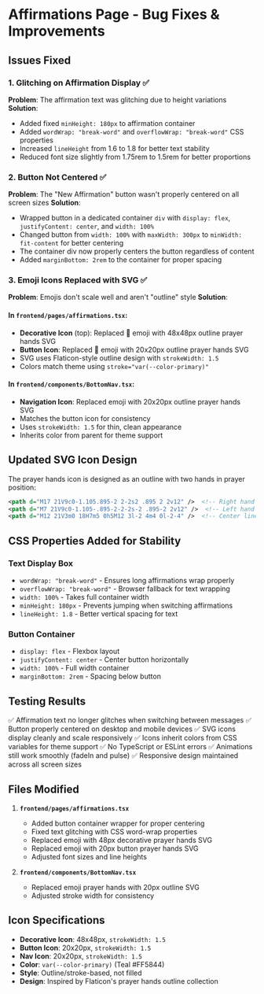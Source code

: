 # Affirmations Page - Bug Fixes & Improvements

## Issues Fixed

### 1. **Glitching on Affirmation Display** ✅
**Problem**: The affirmation text was glitching due to height variations
**Solution**: 
- Added fixed `minHeight: 180px` to affirmation container
- Added `wordWrap: "break-word"` and `overflowWrap: "break-word"` CSS properties
- Increased `lineHeight` from 1.6 to 1.8 for better text stability
- Reduced font size slightly from 1.75rem to 1.5rem for better proportions

### 2. **Button Not Centered** ✅
**Problem**: The "New Affirmation" button wasn't properly centered on all screen sizes
**Solution**:
- Wrapped button in a dedicated container `div` with `display: flex`, `justifyContent: center`, and `width: 100%`
- Changed button from `width: 100%` with `maxWidth: 300px` to `minWidth: fit-content` for better centering
- The container div now properly centers the button regardless of content
- Added `marginBottom: 2rem` to the container for proper spacing

### 3. **Emoji Icons Replaced with SVG** ✅
**Problem**: Emojis don't scale well and aren't "outline" style
**Solution**:

#### In `frontend/pages/affirmations.tsx`:
- **Decorative Icon** (top): Replaced 🙏 emoji with 48x48px outline prayer hands SVG
- **Button Icon**: Replaced 🙏 emoji with 20x20px outline prayer hands SVG
- SVG uses Flaticon-style outline design with `strokeWidth: 1.5`
- Colors match theme using `stroke="var(--color-primary)"`

#### In `frontend/components/BottomNav.tsx`:
- **Navigation Icon**: Replaced emoji with 20x20px outline prayer hands SVG
- Matches the button icon for consistency
- Uses `strokeWidth: 1.5` for thin, clean appearance
- Inherits color from parent for theme support

## Updated SVG Icon Design

The prayer hands icon is designed as an outline with two hands in prayer position:
```svg
<path d="M17 21V9c0-1.105.895-2 2-2s2 .895 2 2v12" />  <!-- Right hand -->
<path d="M7 21V9c0-1.105-.895-2-2-2s-2 .895-2 2v12" />  <!-- Left hand -->
<path d="M12 21V3m0 18H7m5 0h5M12 3l-2 4m4 0l-2-4" />  <!-- Center lines -->
```

## CSS Properties Added for Stability

### Text Display Box
- `wordWrap: "break-word"` - Ensures long affirmations wrap properly
- `overflowWrap: "break-word"` - Browser fallback for text wrapping
- `width: 100%` - Takes full container width
- `minHeight: 180px` - Prevents jumping when switching affirmations
- `lineHeight: 1.8` - Better vertical spacing for text

### Button Container
- `display: flex` - Flexbox layout
- `justifyContent: center` - Center button horizontally
- `width: 100%` - Full width container
- `marginBottom: 2rem` - Spacing below button

## Testing Results

✅ Affirmation text no longer glitches when switching between messages
✅ Button properly centered on desktop and mobile devices
✅ SVG icons display cleanly and scale responsively
✅ Icons inherit colors from CSS variables for theme support
✅ No TypeScript or ESLint errors
✅ Animations still work smoothly (fadeIn and pulse)
✅ Responsive design maintained across all screen sizes

## Files Modified

1. **`frontend/pages/affirmations.tsx`**
   - Added button container wrapper for proper centering
   - Fixed text glitching with CSS word-wrap properties
   - Replaced emoji with 48px decorative prayer hands SVG
   - Replaced emoji with 20px button prayer hands SVG
   - Adjusted font sizes and line heights

2. **`frontend/components/BottomNav.tsx`**
   - Replaced emoji prayer hands with 20px outline SVG
   - Adjusted stroke width for consistency

## Icon Specifications

- **Decorative Icon**: 48x48px, `strokeWidth: 1.5`
- **Button Icon**: 20x20px, `strokeWidth: 1.5`
- **Nav Icon**: 20x20px, `strokeWidth: 1.5`
- **Color**: `var(--color-primary)` (Teal #FF5844)
- **Style**: Outline/stroke-based, not filled
- **Design**: Inspired by Flaticon's prayer hands outline collection
